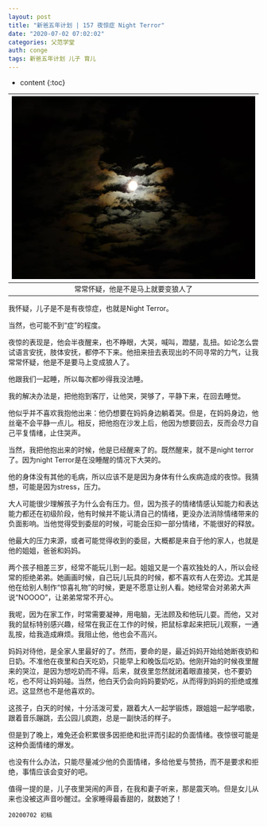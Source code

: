 ```yaml
---
layout: post
title: "新爸五年计划 | 157 夜惊症 Night Terror"
date: "2020-07-02 07:02:02"
categories: 父范学堂
auth: conge
tags: 新爸五年计划 儿子 育儿
---
```


* content
{:toc}

|![常常怀疑，他是不是马上就要变狼人了](/assets/images/父范学堂/118382-df7beb31d63e70e6.png)|
|:----:|
|常常怀疑，他是不是马上就要变狼人了|


我怀疑，儿子是不是有夜惊症，也就是Night Terror。

当然，也可能不到“症”的程度。

夜惊的表现是，他会半夜醒来，也不睁眼，大哭，喊叫，蹬腿，乱扭。如论怎么尝试语言安抚，肢体安抚，都停不下来。他扭来扭去表现出的不同寻常的力气，让我常常怀疑，他是不是要马上变成狼人了。

他跟我们一起睡，所以每次都吵得我没法睡。





我的解决办法是，把他抱到客厅，让他哭，哭够了，平静下来，在回去睡觉。

他似乎并不喜欢我抱他出来：他仍想要在妈妈身边躺着哭。但是，在妈妈身边，他丝毫不会平静一点儿。相反，把他抱在沙发上后，他因为想要回去，反而会尽力自己平复情绪，止住哭声。

当然，我把他抱出来的时候，他是已经醒来了的。既然醒来，就不是night terror了。因为night Terror是在没睡醒的情况下大哭的。

他的身体没有其他的毛病，所以应该不是是因为身体有什么疾病造成的夜惊。我猜想，可能是因为stress，压力。

大人可能很少理解孩子为什么会有压力。但，因为孩子的情绪情感认知能力和表达能力都还在初级阶段，他有时候并不能认清自己的情绪，更没办法消除情绪带来的负面影响。当他觉得受到委屈的时候，可能会压抑一部分情绪，不能很好的释放。

他最大的压力来源，或者可能觉得收到的委屈，大概都是来自于他的家人，也就是他的姐姐，爸爸和妈妈。

两个孩子相差三岁，经常不能玩儿到一起。姐姐又是一个喜欢独处的人，所以会经常的拒绝弟弟。她画画时候，自己玩儿玩具的时候，都不喜欢有人在旁边。尤其是他在给别人制作“惊喜礼物”的时候，更是不愿意让别人看。她经常会对弟弟大声说“NOOOO”，让弟弟常常不开心。

我呢，因为在家工作，时常需要凝神，用电脑，无法顾及和他玩儿耍。而他，又对我的鼠标特别感兴趣，经常在我正在工作的时候，把鼠标拿起来把玩儿观察，一通乱按，给我造成麻烦。我阻止他，他也会不高兴。

妈妈对待他，是全家人里最好的了。然而，要命的是，最近妈妈开始给她断夜奶和日奶。不准他在夜里和白天吃奶，只能早上和晚饭后吃奶。他刚开始的时候夜里醒来的哭泣，是因为想吃奶而不得。后来，就夜里忽然就闭着眼直接哭，也不要奶吃，也不阿让妈妈碰。当然，他白天仍会向妈妈要奶吃，从而得到妈妈的拒绝或推迟。这显然也不是他喜欢的。

这孩子，白天的时候，十分活泼可爱，跟着大人一起学锻炼，跟姐姐一起学唱歌，跟着音乐蹦跳，去公园儿疯跑，总是一副快活的样子。

但是到了晚上，难免还会积累很多因拒绝和批评而引起的负面情绪。夜惊很可能是这种负面情绪的爆发。

也没有什么办法，只能尽量减少他的负面情绪，多给他爱与赞扬，而不是要求和拒绝，事情应该会变好的吧。

值得一提的是，儿子夜里哭闹的声音，在我和妻子听来，那是震天响。但是女儿从来也没被这声音吵醒过。全家睡得最香甜的，就数她了！

```
20200702 初稿
```
